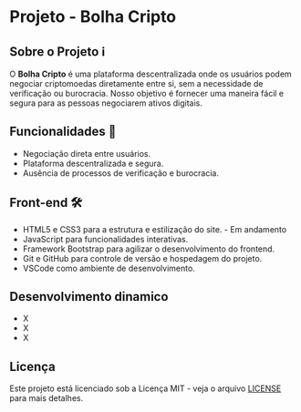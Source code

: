 # Projeto - Bolha Cripto

## Sobre o Projeto ℹ️

O **Bolha Cripto** é uma plataforma descentralizada onde os usuários podem negociar criptomoedas diretamente entre si, sem a necessidade de verificação ou burocracia. Nosso objetivo é fornecer uma maneira fácil e segura para as pessoas negociarem ativos digitais.

## Funcionalidades 🚀

- Negociação direta entre usuários.
- Plataforma descentralizada e segura.
- Ausência de processos de verificação e burocracia.

## Front-end 🛠️

- HTML5 e CSS3 para a estrutura e estilização do site. - Em andamento
- JavaScript para funcionalidades interativas.
- Framework Bootstrap para agilizar o desenvolvimento do frontend.
- Git e GitHub para controle de versão e hospedagem do projeto.
- VSCode como ambiente de desenvolvimento.

## Desenvolvimento dinamico

- X
- X
- X

## Licença

Este projeto está licenciado sob a Licença MIT - veja o arquivo [LICENSE](LICENSE) para mais detalhes.
